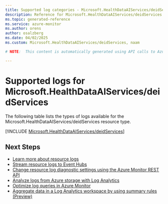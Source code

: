```yaml
---
title: Supported log categories - Microsoft.HealthDataAIServices/deidServices
description: Reference for Microsoft.HealthDataAIServices/deidServices in Azure Monitor Logs.
ms.topic: generated-reference
ms.service: azure-monitor
ms.author: orens
author: osalzberg
ms.date: 04/02/2025
ms.custom: Microsoft.HealthDataAIServices/deidServices, naam

# NOTE:  This content is automatically generated using API calls to Azure. Any edits made on these files will be overwritten in the next run of the script. 

---
```





# Supported logs for Microsoft.HealthDataAIServices/deidServices  
The following table lists the types of logs available for the Microsoft.HealthDataAIServices/deidServices resource type.
  

  
[!INCLUDE [Microsoft.HealthDataAIServices/deidServices](~/reusable-content/ce-skilling/azure/includes/azure-monitor/reference/logs/microsoft-healthdataaiservices-deidservices-logs-include.md)]  
  

## Next Steps

* [Learn more about resource logs](/azure/azure-monitor/essentials/platform-logs-overview)
* [Stream resource logs to Event Hubs](/azure/azure-monitor/essentials/resource-logs#send-to-azure-event-hubs)
* [Change resource log diagnostic settings using the Azure Monitor REST API](/rest/api/monitor/diagnosticsettings)
* [Analyze logs from Azure storage with Log Analytics](/azure/azure-monitor/essentials/resource-logs#send-to-log-analytics-workspace)
* [Optimize log queries in Azure Monitor](/azure/azure-monitor/logs/query-optimization)
* [Aggregate data in a Log Analytics workspace by using summary rules (Preview)](/azure/azure-monitor/logs/summary-rules)